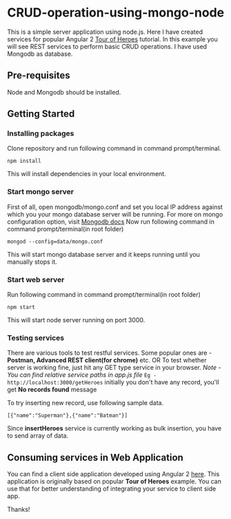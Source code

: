 # CRUD-operation-using-mongo-node
This is a simple server application using node.js. Here I have created services for popular Angular 2 [Tour of Heroes](https://angular.io/docs/ts/latest/tutorial/) tutorial.
In this example you will see REST services to perform basic CRUD operations. I have used Mongodb as database.

## Pre-requisites
Node and Mongodb should be installed.

## Getting Started
### Installing packages
Clone repository and run following command in command prompt/terminal.
```
npm install
```
This will install dependencies in your local environment.


### Start mongo server
First of all, open mongodb/mongo.conf and set you local IP address against which you your mongo database server will be running.
For more on mongo configuration option, visit [Mongodb docs](https://docs.mongodb.com/manual/reference/configuration-options/#configuration-file)
Now run following command in command prompt/terminal(in root folder)
```
mongod --config=data/mongo.conf
```
This will start mongo database server and it keeps running until you manually stops it. 


### Start web server
Run following command in command prompt/terminal(in root folder)
```
npm start
```
This will start node server running on port 3000.

### Testing services
There are various tools to test restful services. Some popular ones are - **Postman, Advanced REST client(for chrome)** etc.
OR
To test whether server is working fine, just hit any GET type service in your browser. *Note - You can find relative service paths in app.js file*
`Eg - http://localhost:3000/getHeroes`
initially you don't have any record, you'll get **No records found** message

To try inserting new record, use following sample data.
```
[{"name":"Superman"},{"name":"Batman"}]
```
Since **insertHeroes** service is currently working as bulk insertion, you have to send array of data.

## Consuming services in Web Application
You can find a client side application developed using Angular 2 [here](https://github.com/anandprajapati1/TourOfHeroesWithMongoDB).
This application is originally based on popular **Tour of Heroes** example. You can use that for better understanding of integrating your service to client side app.



Thanks!
